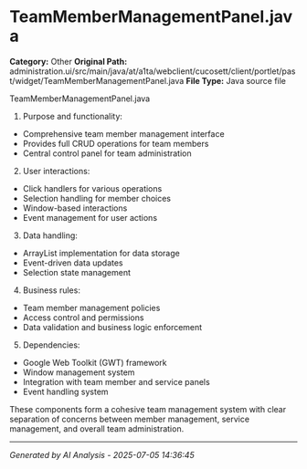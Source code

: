# TeamMemberManagementPanel.java

**Category:** Other
**Original Path:** administration.ui/src/main/java/at/a1ta/webclient/cucosett/client/portlet/past/widget/TeamMemberManagementPanel.java
**File Type:** Java source file

TeamMemberManagementPanel.java
1. Purpose and functionality:
- Comprehensive team member management interface
- Provides full CRUD operations for team members
- Central control panel for team administration

2. User interactions:
- Click handlers for various operations
- Selection handling for member choices
- Window-based interactions
- Event management for user actions

3. Data handling:
- ArrayList implementation for data storage
- Event-driven data updates
- Selection state management

4. Business rules:
- Team member management policies
- Access control and permissions
- Data validation and business logic enforcement

5. Dependencies:
- Google Web Toolkit (GWT) framework
- Window management system
- Integration with team member and service panels
- Event handling system

These components form a cohesive team management system with clear separation of concerns between member management, service management, and overall team administration.

---
*Generated by AI Analysis - 2025-07-05 14:36:45*
